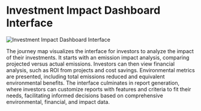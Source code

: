 # Investment Impact Dashboard Interface

![Investment Impact Dashboard Interface](file-w3ZlShjfVslOibtfxvVjM9wt)

The journey map visualizes the interface for investors to analyze the impact of their investments. It starts with an emission impact analysis, comparing projected versus actual emissions. Investors can then view financial analysis, such as ROI from projects and cost savings. Environmental metrics are presented, including total emissions reduced and equivalent environmental benefits. The interface culminates in report generation, where investors can customize reports with features and criteria to fit their needs, facilitating informed decisions based on comprehensive environmental, financial, and impact data.
